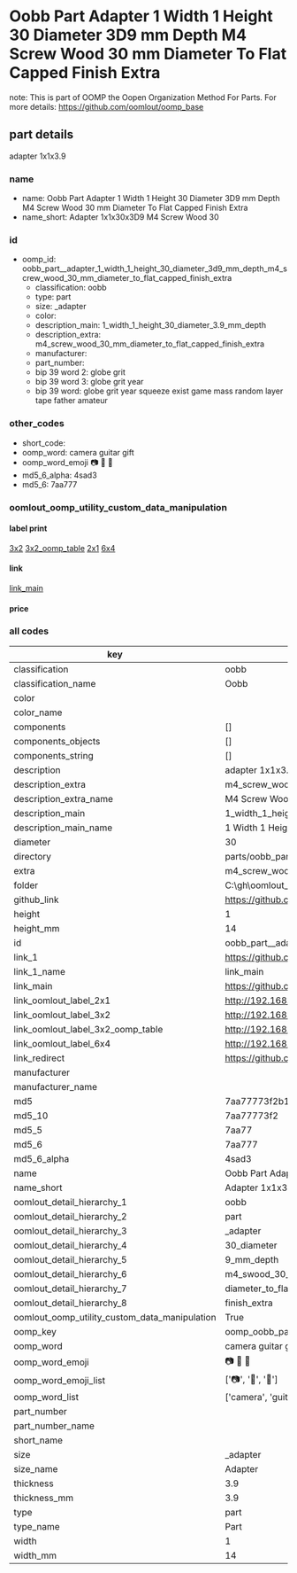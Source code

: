 # Oobb Part  Adapter 1 Width 1 Height 30 Diameter 3D9 mm Depth M4 Screw Wood 30 mm Diameter To Flat Capped Finish Extra  

note: This is part of OOMP the Oopen Organization Method For Parts. For more details: https://github.com/oomlout/oomp_base

##  part details
  



 adapter 1x1x3.9



### name
* name: Oobb Part  Adapter 1 Width 1 Height 30 Diameter 3D9 mm Depth M4 Screw Wood 30 mm Diameter To Flat Capped Finish Extra
* name_short: Adapter 1x1x30x3D9 M4 Screw Wood 30
### id
* oomp_id: oobb_part__adapter_1_width_1_height_30_diameter_3d9_mm_depth_m4_screw_wood_30_mm_diameter_to_flat_capped_finish_extra
  * classification: oobb
  * type: part
  * size: _adapter
  * color: 
  * description_main: 1_width_1_height_30_diameter_3.9_mm_depth
  * description_extra: m4_screw_wood_30_mm_diameter_to_flat_capped_finish_extra
  * manufacturer: 
  * part_number: 
  * bip 39 word 2: globe grit
  * bip 39 word 3: globe grit year
  * bip 39 word: globe grit year squeeze exist game mass random layer tape father amateur

### other_codes
* short_code: 
* oomp_word: camera guitar gift
* oomp_word_emoji :camera: :guitar: :gift:
* md5_6_alpha: 4sad3
* md5_6: 7aa777






### oomlout_oomp_utility_custom_data_manipulation
#### label print
[3x2](http://192.168.1.245:1112/?label=oomp%204sad3)
[3x2_oomp_table](http://192.168.1.108:1112/?label=oomp%204sad3)
[2x1](http://192.168.1.242:1112/?label=oomp%204sad3)
[6x4](http://192.168.1.55:1112/?label=oomp%204sad3)    

#### link

[link_main](https://github.com/oomlout/oomlout_oobb_version_4_generated_parts/tree/main/navigation_oomp/oobb/part/_adapter/1_width_1_height_30_diameter_3.9_mm_depth/m4_screw_wood_30_mm_diameter_to_flat_capped_finish_extra/part)                              

#### price







### all codes 
| key | value |  
| --- | --- |  
| classification | oobb |  
| classification_name | Oobb |  
| color |  |  
| color_name |  |  
| components | [] |  
| components_objects | [] |  
| components_string | [] |  
| description |  adapter 1x1x3.9 |  
| description_extra | m4_screw_wood_30_mm_diameter_to_flat_capped_finish_extra |  
| description_extra_name | M4 Screw Wood 30 mm Diameter To Flat Capped Finish Extra |  
| description_main | 1_width_1_height_30_diameter_3.9_mm_depth |  
| description_main_name | 1 Width 1 Height 30 Diameter 3.9 mm Depth |  
| diameter | 30 |  
| directory | parts/oobb_part__adapter_1_width_1_height_30_diameter_3d9_mm_depth_m4_screw_wood_30_mm_diameter_to_flat_capped_finish_extra |  
| extra | m4_screw_wood_30_mm_diameter_to_flat_capped_finish |  
| folder | C:\gh\oomlout_oobb_version_4_generated_parts\parts\oobb_part__adapter_1_width_1_height_30_diameter_3d9_mm_depth_m4_screw_wood_30_mm_diameter_to_flat_capped_finish_extra |  
| github_link | https://github.com/oomlout/oomlout_oomp_part_src/tree/main/parts/oobb_part__adapter_1_width_1_height_30_diameter_3d9_mm_depth_m4_screw_wood_30_mm_diameter_to_flat_capped_finish_extra |  
| height | 1 |  
| height_mm | 14 |  
| id | oobb_part__adapter_1_width_1_height_30_diameter_3d9_mm_depth_m4_screw_wood_30_mm_diameter_to_flat_capped_finish_extra |  
| link_1 | https://github.com/oomlout/oomlout_oobb_version_4_generated_parts/tree/main/navigation_oomp/oobb/part/_adapter/1_width_1_height_30_diameter_3.9_mm_depth/m4_screw_wood_30_mm_diameter_to_flat_capped_finish_extra/part |  
| link_1_name | link_main |  
| link_main | https://github.com/oomlout/oomlout_oobb_version_4_generated_parts/tree/main/navigation_oomp/oobb/part/_adapter/1_width_1_height_30_diameter_3.9_mm_depth/m4_screw_wood_30_mm_diameter_to_flat_capped_finish_extra/part |  
| link_oomlout_label_2x1 | http://192.168.1.242:1112/?label=oomp%204sad3 |  
| link_oomlout_label_3x2 | http://192.168.1.245:1112/?label=oomp%204sad3 |  
| link_oomlout_label_3x2_oomp_table | http://192.168.1.108:1112/?label=oomp%204sad3 |  
| link_oomlout_label_6x4 | http://192.168.1.55:1112/?label=oomp%204sad3 |  
| link_redirect | https://github.com/oomlout/oomlout_oobb_version_4_generated_parts/tree/main/parts/oobb__adapter_01_01_30_3d9_ex_m4_screw_wood_30_mm_diameter_to_flat_capped_finish |  
| manufacturer |  |  
| manufacturer_name |  |  
| md5 | 7aa77773f2b1b1117ca7ed39fdd9ab1a |  
| md5_10 | 7aa77773f2 |  
| md5_5 | 7aa77 |  
| md5_6 | 7aa777 |  
| md5_6_alpha | 4sad3 |  
| name | Oobb Part  Adapter 1 Width 1 Height 30 Diameter 3D9 mm Depth M4 Screw Wood 30 mm Diameter To Flat Capped Finish Extra |  
| name_short | Adapter 1x1x30x3D9 M4 Screw Wood 30 |  
| oomlout_detail_hierarchy_1 | oobb |  
| oomlout_detail_hierarchy_2 | part |  
| oomlout_detail_hierarchy_3 | _adapter |  
| oomlout_detail_hierarchy_4 | 30_diameter |  
| oomlout_detail_hierarchy_5 | 9_mm_depth |  
| oomlout_detail_hierarchy_6 | m4_swood_30_mm |  
| oomlout_detail_hierarchy_7 | diameter_to_flat_capped |  
| oomlout_detail_hierarchy_8 | finish_extra |  
| oomlout_oomp_utility_custom_data_manipulation | True |  
| oomp_key | oomp_oobb_part__adapter_1_width_1_height_30_diameter_3d9_mm_depth_m4_screw_wood_30_mm_diameter_to_flat_capped_finish_extra |  
| oomp_word | camera guitar gift |  
| oomp_word_emoji | :camera: :guitar: :gift: |  
| oomp_word_emoji_list | [':camera:', ':guitar:', ':gift:'] |  
| oomp_word_list | ['camera', 'guitar', 'gift'] |  
| part_number |  |  
| part_number_name |  |  
| short_name |  |  
| size | _adapter |  
| size_name |  Adapter |  
| thickness | 3.9 |  
| thickness_mm | 3.9 |  
| type | part |  
| type_name | Part |  
| width | 1 |  
| width_mm | 14 |  
